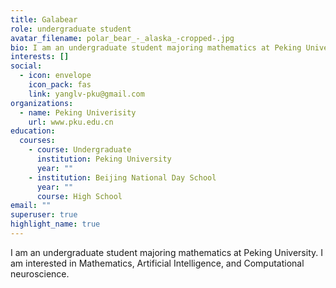 ```yaml
---
title: Galabear
role: undergraduate student
avatar_filename: polar_bear_-_alaska_-cropped-.jpg
bio: I am an undergraduate student majoring mathematics at Peking University.
interests: []
social:
  - icon: envelope
    icon_pack: fas
    link: yanglv-pku@gmail.com
organizations:
  - name: Peking Univerisity
    url: www.pku.edu.cn
education:
  courses:
    - course: Undergraduate
      institution: Peking University
      year: ""
    - institution: Beijing National Day School
      year: ""
      course: High School
email: ""
superuser: true
highlight_name: true
---
```

I am an undergraduate student majoring mathematics at Peking University. I am interested in Mathematics, Artificial Intelligence, and Computational neuroscience.